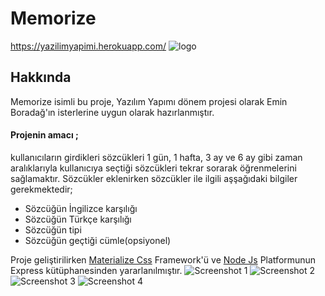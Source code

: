 # Memorize
https://yazilimyapimi.herokuapp.com/
![logo](https://raw.githubusercontent.com/volkankahraman/Memorize/master/pictures/logo.png)
## Hakkında
Memorize isimli bu proje, Yazılım Yapımı dönem projesi olarak Emin Boradağ'ın
    isterlerine uygun olarak hazırlanmıştır.
#### Projenin amacı ;
kullanıcıların girdikleri sözcükleri 1 gün, 1 hafta, 3 ay ve 6 ay gibi zaman aralıklarıyla kullanıcıya
    seçtiği sözcükleri tekrar sorarak öğrenmelerini sağlamaktır.
Sözcükler eklenirken sözcükler ile ilgili aşşağıdaki bilgiler gerekmektedir;
    <ul>
        <li>Sözcüğün İngilizce karşılığı</li>
        <li>Sözcüğün Türkçe karşılığı</li>
        <li>Sözcüğün tipi</li>
        <li>Sözcüğün geçtiği cümle(opsiyonel)</li>
    </ul>


Proje geliştirilirken <a href="https://materializecss.com/">Materialize Css</a> Framework'ü
    ve <a href="https://nodejs.org/">Node Js</a> Platformunun Express kütüphanesinden yararlanılmıştır.
![Screenshot 1](https://raw.githubusercontent.com/volkankahraman/Memorize/master/pictures/Screenshot1.png)
![Screenshot 2](https://raw.githubusercontent.com/volkankahraman/Memorize/master/pictures/Screenshot2.png)
![Screenshot 3](https://raw.githubusercontent.com/volkankahraman/Memorize/master/pictures/Screenshot3.png)
![Screenshot 4](https://raw.githubusercontent.com/volkankahraman/Memorize/master/pictures/Screenshot4.png)